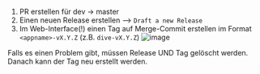 1. PR erstellen für dev -> master 
2. Einen neuen Release erstellen --> `Draft a new Release`
4. Im Web-Interface(!) einen Tag auf Merge-Commit erstellen im Format `<appname>-vX.Y.Z` (z.B. `dive-vX.Y.Z`)
![image](https://user-images.githubusercontent.com/13869236/141685508-f77ab652-79b8-4f59-96e7-5c593e3b91cf.png)


Falls es einen Problem gibt, müssen Release UND Tag gelöscht werden. Danach kann der Tag neu erstellt werden.
